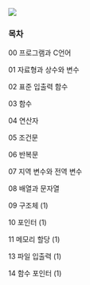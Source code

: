 ![](READEME/images/modi.png)

### 목차

00 프로그램과 C언어

01 자료형과 상수와 변수

02 표준 입출력 함수

03 함수

04 연산자

05 조건문

06 반복문

07 지역 변수와 전역 변수

08 배열과 문자열

09 구조체 (1)

10 포인터 (1)

11 메모리 할당 (1)

13 파일 입출력 (1)

14 함수 포인터 (1)
